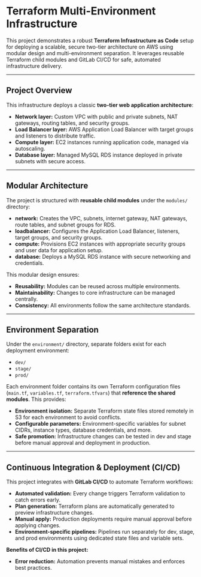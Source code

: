 # Terraform Multi-Environment Infrastructure

This project demonstrates a robust **Terraform Infrastructure as Code** setup for deploying a scalable, secure two-tier architecture on AWS using modular design and multi-environment separation. It leverages reusable Terraform child modules and GitLab CI/CD for safe, automated infrastructure delivery.

---

## Project Overview

This infrastructure deploys a classic **two-tier web application architecture**:

- **Network layer:** Custom VPC with public and private subnets, NAT gateways, routing tables, and security groups.
- **Load Balancer layer:** AWS Application Load Balancer with target groups and listeners to distribute traffic.
- **Compute layer:** EC2 instances running application code, managed via autoscaling.
- **Database layer:** Managed MySQL RDS instance deployed in private subnets with secure access.

---

## Modular Architecture

The project is structured with **reusable child modules** under the `modules/` directory:

- **network:** Creates the VPC, subnets, internet gateway, NAT gateways, route tables, and subnet groups for RDS.
- **loadbalancer:** Configures the Application Load Balancer, listeners, target groups, and security groups.
- **compute:** Provisions EC2 instances with appropriate security groups and user data for application setup.
- **database:** Deploys a MySQL RDS instance with secure networking and credentials.

This modular design ensures:

- **Reusability:** Modules can be reused across multiple environments.
- **Maintainability:** Changes to core infrastructure can be managed centrally.
- **Consistency:** All environments follow the same architecture standards.

---

## Environment Separation

Under the `environment/` directory, separate folders exist for each deployment environment:

- `dev/`
- `stage/`
- `prod/`

Each environment folder contains its own Terraform configuration files (`main.tf`, `variables.tf`, `terraform.tfvars`) that **reference the shared modules**. This provides:

- **Environment isolation:** Separate Terraform state files stored remotely in S3 for each environment to avoid conflicts.
- **Configurable parameters:** Environment-specific variables for subnet CIDRs, instance types, database credentials, and more.
- **Safe promotion:** Infrastructure changes can be tested in dev and stage before manual approval and deployment in production.

---

## Continuous Integration & Deployment (CI/CD)

This project integrates with **GitLab CI/CD** to automate Terraform workflows:

- **Automated validation:** Every change triggers Terraform validation to catch errors early.
- **Plan generation:** Terraform plans are automatically generated to preview infrastructure changes.
- **Manual apply:** Production deployments require manual approval before applying changes.
- **Environment-specific pipelines:** Pipelines run separately for dev, stage, and prod environments using dedicated state files and variable sets.

**Benefits of CI/CD in this project:**

- **Error reduction:** Automation prevents manual mistakes and enforces best practices.
